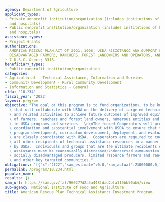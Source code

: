 ```yaml
---
agency: Department of Agriculture
applicant_types:
- Private nonprofit institution/organization (includes institutions of higher education
  and hospitals)
- Public nonprofit institution/organization (includes institutions of higher education
  and hospitals)
assistance_types:
- Project Grants
authorizations:
- AMERICAN RESCUE PLAN ACT OF 2021, 1006, USDA ASSISTANCE AND SUPPORT FOR SOCIALLY
  DISADVANTAGED FARMERS, RANCHERS, FOREST LANDOWNERS AND OPERATORS, AND GROUPS.
- 7 U.S.C. &sect; 3318.
beneficiary_types:
- Public nonprofit institution/organization
categories:
- Agricultural - Technical Assistance, Information and Services
- Community Development - Rural Community Development
- Information and Statistics - General
cfda: '10.234'
fiscal_year: '2022'
layout: program
objective: "The goal of this program is to fund organizations, to be known as Cooperators,\
  \ that will collaborate with USDA on the delivery of targeted technical assistance\
  \ and related activities to achieve future outcomes of improved equitable participation\
  \ of farmers, ranchers and forest land owners, numerous entities and individuals\
  \ in USDA programs and services.  \n\nThe funded Cooperators will provide ongoing\
  \ coordination and substantial involvement with USDA to ensure that the plans for\
  \ program development, curriculum development, deployment, and evaluation of impact\
  \ are closely coordinated with USDA.  Cooperators are required to coordinate with\
  \ all other recipients of technical assistance resources in a manner as determined\
  \ by USDA.  Individuals and groups that are the ultimate recipients of the technical\
  \ assistance must be economically distressed/underserved communities, including\
  \ socially disadvantaged producers, limited resource farmers and ranchers, veterans,\
  \ and other key targeted communities."
obligations: '[{"x":"2022","sam_estimate":0.0,"sam_actual":25000000.0,"usa_spending_actual":73828390.0},{"x":"2023","sam_estimate":1850000.0,"sam_actual":0.0,"usa_spending_actual":47097378.0},{"x":"2024","sam_estimate":0.0,"sam_actual":0.0,"usa_spending_actual":0.0}]'
permalink: /program/10.234.html
popular_name: ''
results: []
sam_url: https://sam.gov/fal/960277d2a5a448fdad2bfa115bb50ab6/view
sub-agency: National Institute of Food and Agriculture
title: American Rescue Plan Technical Assistance Investment Program
---
```

